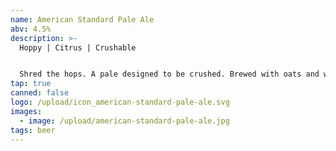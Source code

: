 ```yaml
---
name: American Standard Pale Ale
abv: 4.5%
description: >-
  Hoppy | Citrus | Crushable


  Shred the hops. A pale designed to be crushed. Brewed with oats and wheat for a smooth mouth feel and dry hopped with Citra and El Dorado.
tap: true
canned: false
logo: /upload/icon_american-standard-pale-ale.svg
images:
  - image: /upload/american-standard-pale-ale.jpg
tags: beer
---
```

